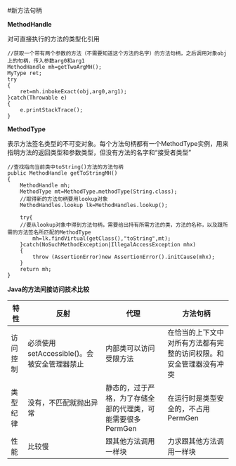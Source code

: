 #新方法句柄

**MethodHandle**

对可直接执行的方法的类型化引用
```
//获取一个带有两个参数的方法（不需要知道这个方法的名字）的方法句柄，之后调用对象obj上的句柄，传入参数arg0和arg1
MethodHandle mh=getTwoArgMH();
MyType ret;
try
{
    ret=mh.inbokeExact(obj,arg0,arg1);
}catch(Throwable e)
{
    e.printStackTrace();
}
```

**MethodType**

表示方法签名类型的不可变对象。每个方法句柄都有一个MethodType实例，用来指明方法的返回类型和参数类型，但没有方法的名字和“接受者类型”

```
//查找指向当前类中toString()方法的方法句柄
public MethodHandle getToStringMH()
{
    MethodHandle mh;
    MethodType mt=MethodType.methodType(String.class);
    //取得新的方法句柄要用lookup对象
    MethodHandles.lookup lk=MethodHandles.lookup();
    
    try{
    //要从lookup对象中得到方法句柄，需要给出持有所需方法的类，方法的名称，以及跟所需的方法签名所匹配的MethodType
        mh=lk.findVirtual(getClass(),"toString",mt);
    }catch(NoSuchMethodException|IllegalAccessException mhx)
    {
        throw (AssertionError)new AssertionError().initCause(mhx);
    }
    return mh;
}
```

**Java的方法间接访问技术比较**

特性                |   反射        |代理                     |方法句柄
--------------------|--------------|--------------------------|-------------
访问控制|必须使用setAccessible()。会被安全管理器禁止|内部类可以访问受限方法|在恰当的上下文中对所有方法都有完整的访问权限。和安全管理器没有冲突
类型纪律|没有，不匹配就抛出异常|静态的，过于严格，为了存储全部的代理类，可能需要很多PermGen|在运行时是类型安全的，不占用PermGen
性能|比较慢|跟其他方法调用一样块|力求跟其他方法调用一样块

